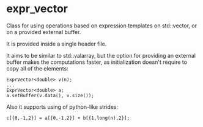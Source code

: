 # expr_vector
Class for using operations based on expression templates on std::vector, or on a provided external buffer.

It is provided inside a single header file.

It aims to be similar to std::valarray, but the option for providing an external buffer makes the computations faster, as initialization doesn't require to copy all of the elements:

```
ExprVector<double> v(n);
...
ExprVector<double> a;
a.setBuffer(v.data(), v.size());
```

Also it supports using of python-like strides:

```
c[{0,-1,2}] = a[{0,-1,2}] + b[{1,long(n),2}];
```
